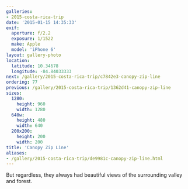 ```yaml
---
galleries:
- 2015-costa-rica-trip
date: '2015-01-15 14:35:33'
exif:
  aperture: f/2.2
  exposure: 1/1522
  make: Apple
  model: 'iPhone 6'
layout: gallery-photo
location:
  latitude: 10.34678
  longitude: -84.84033333
next: /gallery/2015-costa-rica-trip/c7842e3-canopy-zip-line
ordering: 77
previous: /gallery/2015-costa-rica-trip/1362d41-canopy-zip-line
sizes:
  1280:
    height: 960
    width: 1280
  640w:
    height: 480
    width: 640
  200x200:
    height: 200
    width: 200
title: 'Canopy Zip Line'
aliases:
- /gallery/2015-costa-rica-trip/de9981c-canopy-zip-line.html
---
```


But regardless, they always had beautiful views of the surrounding valley and forest.
